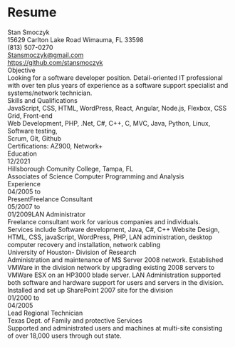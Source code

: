 # Resume
Stan Smoczyk  
15629 Carlton Lake Road Wimauma, FL 33598  
(813) 507-0270  
Stansmoczyk@gmail.com  
https://github.com/stansmoczyk  
Objective  
Looking for a software developer position. Detail-oriented IT professional  
with over ten plus years of experience as a software support specialist and  
systems/network technician.  
Skills and Qualifications   
JavaScript, CSS, HTML, WordPress, React, Angular, Node.js, Flexbox, CSS Grid, Front-end  
Web Development, PHP, .Net, C#, C++, C, MVC, Java, Python, Linux, Software testing,  
Scrum, Git, Github  
Certifications: AZ900, Network+  
Education  
12/2021  
Hillsborough Comunity College, Tampa, FL  
Associates of Science Computer Programming and Analysis  
Experience  
04/2005 to  
PresentFreelance Consultant  
05/2007 to  
01/2009LAN Administrator  
Freelance consultant work for various companies and individuals.  
Services include Software development, Java, C#, C++ Website Design,  
HTML, CSS, javaScript, WordPress, PHP, LAN administration, desktop  
computer recovery and installation, network cabling  
University of Houston- Division of Research  
Administration and maintenance of MS Server 2008 network. Established  
VMWare in the division network by upgrading existing 2008 servers to  
VMWare ESX on an HP3000 blade server. LAN Administration supported  
both software and hardware support for users and servers in the division.  
Installed and set up SharePoint 2007 site for the division  
01/2000 to  
04/2005  
Lead Regional Technician  
Texas Dept. of Family and protective Services  
Supported and administrated users and machines at multi-site consisting  
of over 18,000 users through out state.  
